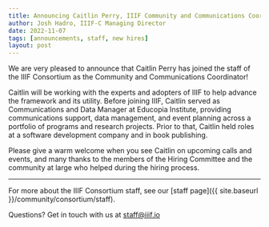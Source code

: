 ```yaml
---
title: Announcing Caitlin Perry, IIIF Community and Communications Coordinator
author: Josh Hadro, IIIF-C Managing Director
date: 2022-11-07
tags: [announcements, staff, new hires]
layout: post
---
```


We are very pleased to announce that Caitlin Perry has joined the staff of the IIIF Consortium as the Community and Communications Coordinator!

Caitlin will be working with the experts and adopters of IIIF to help advance the framework and its utility. Before joining IIIF, Caitlin served as Communications and Data Manager at Educopia Institute, providing communications support, data management, and event planning across a portfolio of programs and research projects. Prior to that, Caitlin held roles at a software development company and in book publishing.

Please give a warm welcome when you see Caitlin on upcoming calls and events, and many thanks to the members of the Hiring Committee and the community at large who helped during the hiring process.

---

For more about the IIIF Consortium staff, see our [staff page]({{ site.baseurl }}/community/consortium/staff).

Questions? Get in touch with us at <staff@iiif.io>
